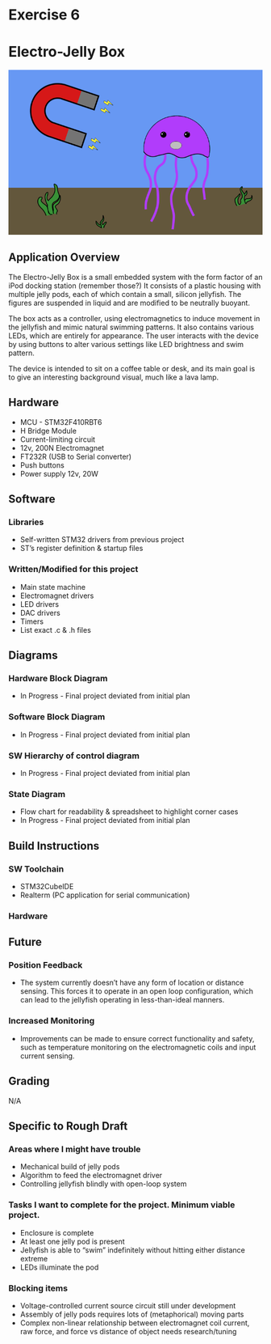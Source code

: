 # Exercise 6

# Electro-Jelly Box
![text](https://github.com/aaronv55/Making-Embedded-Systems-Class/blob/master/Homework/Week%206/Final%20Report_Cover%20Picture.png)

## Application Overview
The Electro-Jelly Box is a small embedded system with the form factor of an iPod docking station (remember those?) It consists of a plastic housing with multiple jelly pods, each of which contain a small, silicon jellyfish. The figures are suspended in liquid and are modified to be neutrally buoyant.

The box acts as a controller, using electromagnetics to induce movement in the jellyfish and mimic natural swimming patterns. It also contains various LEDs, which are entirely for appearance. The user interacts with the device by using buttons to alter various settings like LED brightness and swim pattern. 

The device is intended to sit on a coffee table or desk, and its main goal is to give an interesting background visual, much like a lava lamp. 


## Hardware
* MCU - STM32F410RBT6
* H Bridge Module 
* Current-limiting circuit
* 12v, 200N Electromagnet
* FT232R (USB to Serial converter)
* Push buttons
* Power supply 12v, 20W

## Software

### Libraries
* Self-written STM32 drivers from previous project
* ST’s register definition & startup files

### Written/Modified for this project
* Main state machine
* Electromagnet drivers
* LED drivers
* DAC drivers
* Timers
* List exact .c & .h files

## Diagrams
### Hardware Block Diagram
* In Progress - Final project deviated from initial plan

### Software Block Diagram
* In Progress - Final project deviated from initial plan

### SW Hierarchy of control diagram
* In Progress - Final project deviated from initial plan

### State Diagram
* Flow chart for readability & spreadsheet to highlight corner cases
* In Progress - Final project deviated from initial plan


## Build Instructions
### SW Toolchain
* STM32CubeIDE
* Realterm (PC application for serial communication)

### Hardware

## Future
### Position Feedback
* The system currently doesn’t have any form of location or distance sensing. This forces it to operate in an open loop configuration, which can lead to the jellyfish operating in less-than-ideal manners.

### Increased Monitoring
* Improvements can be made to ensure correct functionality and safety, such as temperature monitoring on the electromagnetic coils and input current sensing.

## Grading
N/A


## Specific to Rough Draft
### Areas where I might have trouble
* Mechanical build of jelly pods
* Algorithm to feed the electromagnet driver
* Controlling jellyfish blindly with open-loop system

### Tasks I want to complete for the project. Minimum viable project.
* Enclosure is complete
* At least one jelly pod is present
* Jellyfish is able to “swim” indefinitely without hitting either distance extreme
* LEDs illuminate the pod 

### Blocking items
* Voltage-controlled current source circuit still under development
* Assembly of jelly pods requires lots of (metaphorical) moving parts
* Complex non-linear relationship between electromagnet coil current, raw force, and force vs distance of object needs research/tuning

